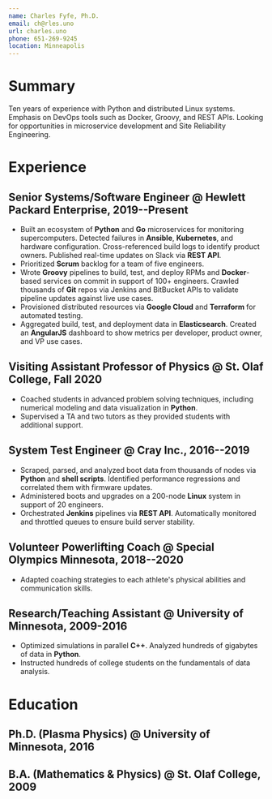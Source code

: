 ```yaml
---
name: Charles Fyfe, Ph.D.
email: ch@rles.uno
url: charles.uno
phone: 651-269-9245
location: Minneapolis
---
```


# Summary

Ten years of experience with Python and distributed Linux systems.
Emphasis on DevOps tools such as Docker, Groovy, and REST APIs.
Looking for opportunities in microservice development and Site Reliability Engineering.

<!---

TODO: "at scale"
TODO: OpenStack
TODO: "cloud"
TODO: on-premises / on-prem


stolaf: coached
onboarding: trained. workload management
no interns

hundreds of students! problem solving, error analysis, data analysis, scientific writing/communication
mentoring across roles and institutions.
Ten years automation and analysis in Python.
Fluent in Linux and shell scripting.
Emphasis on CI/CD tools such as Jenkins, Docker, and REST APIs.
Comfortable mentoring interns, onboarding employees, and evangelizing new technologies.
Automate away tedious and error-prone manual steps.
students, interns, and junior engineers.
-->

# Experience

## Senior Systems/Software Engineer @ Hewlett Packard Enterprise, 2019--Present

- Built an ecosystem of **Python** and **Go** microservices for monitoring supercomputers. Detected failures in **Ansible**, **Kubernetes**, and hardware configuration. Cross-referenced build logs to identify product owners. Published real-time updates on Slack via **REST API**.
- Prioritized **Scrum** backlog for a team of five engineers.
- Wrote **Groovy** pipelines to build, test, and deploy RPMs and **Docker**-based services on commit in support of 100+ engineers. Crawled thousands of **Git** repos via Jenkins and BitBucket APIs to validate pipeline updates against live use cases.
- Provisioned distributed resources via **Google Cloud** and **Terraform** for automated testing.
- Aggregated build, test, and deployment data in **Elasticsearch**. Created an **AngularJS** dashboard to show metrics per developer, product owner, and VP use cases.

<!---


Interfaced with a **time series database** to aggregate build, test, and deployment documents. Extracted actionable metrics for developer, product owner, and VP use cases.

- Mentored a junior developers as they steered functionality into production.
- Created a **Groovy** pipeline to deploy **Docker**-based microservices on each **Git** commit. Enabled rapid iteration in a tightly-coupled ecosystem by aligning interfaces to industry best practices.

- Wrote a **CI/CD pipeline** to build, test, and distribute RPMs on commit in support of 100+ engineers.
- Crawled **Jenkins** via **REST API** to monitor the health of 6 products across 27 supercomputers. Aggregated metrics onto an **nginx**/**WSGI** dashboard accessed hundreds of times daily.
- Prototyped a pipeline to dynamically provision a virtual supercomputer-like resource on commit for automated testing. **Google Cloud**
- Refactored code to eliminate security risks. Wrote code that would work in an air-gapped system with no network access.
- Created a **Bash**/**Python** framework to automate testing on **Linux** supercomputers. Supported three development teams as they moved from quarterly release testing to continuous testing.
- Automated deployment of **Docker**-based services, including an **ELK** database and a **WSGI** dashboard. Enabled my team to iterate over dozens of commits per day in production-like environments.
- Mentored two interns, one of whom was hired full-time after graduation.
- Presented the Shasta test paradigm to an audience of 100+ engineers. Secured VP buy-in and followed up on concerns.
- Crawled thousands of repos via BitBucket's **REST API**. Validated pipeline changes against live use cases to avoid disrupting product streams
- Demonstrated pipeline best practices with an annotated end-to-end example: a **REST API** written in **Go**, wrapped in a **Docker** container, and deployed to **Kubernetes** via **Ansible**.
-->

## Visiting Assistant Professor of Physics @ St. Olaf College, Fall 2020

- Coached students in advanced problem solving techniques, including numerical modeling and data visualization in **Python**.
- Supervised a TA and two tutors as they provided students with additional support.

<!---
- Drove positive student outcomes in the midst of a global crisis. Iterated over teaching tools and re-prioritized curriculum to suit remote learning.
- Balanced lecture, group work, and one-on-one meetings to ensure each student's grasp of core concepts.
- Delegated one-on-one support (in part) to two TAs to ensure each student's grasp of core concepts.
- directed students to on-campus resources for health and support
- Coordinated the efforts of a TA and two tutors to ensure each student's grasp of core concepts.
- unconventional/creative assignments, not just problems.
- Managed a TA and two tutors
- Balanced group work and one-on-one support to ensure mastery of each core concept.
- Pivoted unexpectedly from in-person to remote learning. Re-prioritized curriculum and iterated over teaching tools.
-->

## System Test Engineer @ Cray Inc., 2016--2019

- Scraped, parsed, and analyzed boot data from thousands of nodes via **Python** and **shell scripts**. Identified performance regressions and correlated them with firmware updates.
- Administered boots and upgrades on a 200-node **Linux** system in support of 20 engineers.
- Orchestrated **Jenkins** pipelines via **REST API**. Automatically monitored and throttled queues to ensure build server stability.

<!---
- Created a multithreaded **Python** package for access and analysis of system logs. Processed terabytes of text to diagnose hardware failures on a $70 million customer installation.
- Developed educational materials to onboard dozens of new employees.
- Trained dozens of employees to use Cray supercomputers and workload managers.
- Mentored two interns. Recommended one of them for a full-time position after graduation.
- Centralized access and analysis of supercomputer log files via a multithreaded **Python** package. Processed terabytes of text to diagnose hardware failures on a $70 million customer installation.
- Developed an object-oriented **Python** library for control and testing of the Cray XC liquid cooling system. Averted emergency reboots, thermal throttling, and tens of thousands of dollars in wasted power.
- we were doing Jenkins on a skunkworks server before anyone else at Cray!
Cori: 12k nodes, $70M
-->


## Volunteer Powerlifting Coach @ Special Olympics Minnesota, 2018--2020

- Adapted coaching strategies to each athlete's physical abilities and communication skills.

<!---
- Coordinated warm-ups, meals, and parent concerns during full-day Area and State meets.
- Worked with 20 athletes aged 16 to 60 to improve health, strength, and confidence.
- incremental progress
-->


<!---
## Performance Intern @ Cray Inc, 2014-2015

- Deployed an automated **Python** harness to run nightly tests against Cray's performance analysis tools. Filed detailed bugs against Cray, Gnu, and Intel compilers.
-->


## Research/Teaching Assistant @ University of Minnesota, 2009-2016

- Optimized simulations in parallel **C++**. Analyzed hundreds of gigabytes of data in **Python**.
- Instructed hundreds of college students on the fundamentals of data analysis.

<!---
- Optimized an electromagnetic wave model in parallel **Fortran**.
- Tutored at-risk students individually, improving their performance by a full letter grade or more.
- Coordinated between professors, teaching assistants, and tutors as Head TA.
- Visualized data with **Matplotlib** to share via posters, papers, and workshops.
- Considered anomalous ring current activity as a novel driving mechanism
- automated job launch and data analysis in python
- Communicated detailed concepts to audiences with varied technical backgrounds.
- Coached new team members to improve student outcomes.
-->


<!---
## Shop Volunteer @ Science Museum of Minnesota, 2018-2020

- Developed microcontroller applications in **Python** and **C++** for use in museum exhibits.
- Soldering, exhibit assembly.
-->


<!---
charles.uno, including the Docker setup
MTG modeling
-->


# Education


<!---
# Education *and certifications*

## Professional Scrum Master 1 @ Scrum.org, 2018
-->

## Ph.D. (Plasma Physics) @ University of Minnesota, 2016
<!---
- Burlaga/Arctowski Medal Fellow
-->

## B.A. (Mathematics \& Physics) @ St. Olaf College, 2009
<!---
- Distinction in Mathematics, Distinction in Physics, Magna Cum Laude
-->
